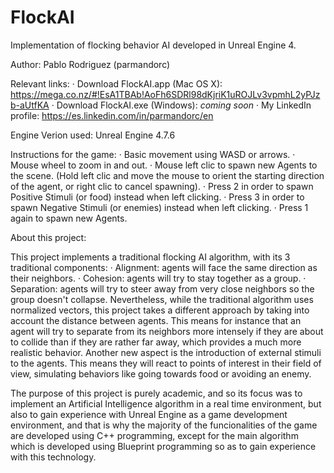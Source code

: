 # FlockAI
Implementation of flocking behavior AI developed in Unreal Engine 4.

Author: Pablo Rodriguez (parmandorc)

Relevant links:
· Download FlockAI.app (Mac OS X): https://mega.co.nz/#!EsA1TBAb!AoFh6SDRl98dKjriK1uROJLv3vpmhL2yPJzb-aUtfKA
· Download FlockAI.exe (Windows): *coming soon*
· My LinkedIn profile: https://es.linkedin.com/in/parmandorc/en


Engine Verion used: Unreal Engine 4.7.6


Instructions for the game:
· Basic movement using WASD or arrows.
· Mouse wheel to zoom in and out.
· Mouse left clic to spawn new Agents to the scene.
(Hold left clic and move the mouse to orient the starting direction of the agent, or right clic to cancel spawning).
· Press 2 in order to spawn Positive Stimuli (or food) instead when left clicking.
· Press 3 in order to spawn Negative Stimuli (or enemies) instead when left clicking.
· Press 1 again to spawn new Agents.


About this project:

This project implements a traditional flocking AI algorithm, with its 3 traditional components:
· Alignment: agents will face the same direction as their neighbors.
· Cohesion: agents will try to stay together as a group.
· Separation: agents will try to steer away from very close neighbors so the group doesn't collapse.
Nevertheless, while the traditional algorithm uses normalized vectors, this project takes a different approach by taking into account the distance between agents. This means for instance that an agent will try to separate from its neighbors more intensely if they are about to collide than if they are rather far away, which provides a much more realistic behavior.
Another new aspect is the introduction of external stimuli to the agents. This means they will react to points of interest in their field of view, simulating behaviors like going towards food or avoiding an enemy.

The purpose of this project is purely academic, and so its focus was to implement an Artificial Intelligence algorithm in a real time environment, but also to gain experience with Unreal Engine as a game development environment, and that is why the majority of the funcionalities of the game are developed using C++ programming, except for the main algorithm which is developed using Blueprint programming so as to gain experience with this technology.
